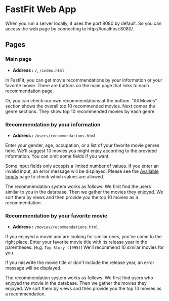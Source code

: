 # FastFit Web App

When you run a server locally, it uses the port 8080 by default. So you can access the web page by connecting to http://localhost:8080/.

## Pages

### Main page

- **Address :** `/`, `/index.html`

In FastFit, you can get movie recommendations by your information or your favorite movie. There are buttons on the main page that links to each recommendation page.

Or, you can check our own recommendations at the bottom. "All Movies" section shows the overall top 10 recommended movies. Next comes the genre sections. They show top 10 recommended movies by each genre.

### Recommendation by your information

- **Address :** `/users/recommendations.html`

Enter your gender, age, occupation, or a list of your favorite movie genres here. We'll suggest 10 movies you might enjoy according to the provided information. You can omit some fields if you want.

Some input fields only accepts a limited number of values. If you enter an invalid input, an error message will be displayed. Please see the [Available Inputs](/docs/available-inputs.md) page to check which values are allowed.

The recommendation system works as follows: We first find the users similar to you in the database. Then we gather the movies they enjoyed. We sort them by views and then provide you the top 10 movies as a recommendation.

### Recommendation by your favorite movie

- **Address :** `/movies/recommendations.html`

If you enjoyed a movie and are looking for similar ones, you've come to the right place. Enter your favorite movie title with its release year in the parentheses. (e.g. `Toy Story (1995)`) We'll recommend 10 similar movies for you.

If you miswrite the movie title or don't include the release year, an error message will be displayed.

The recommendation system works as follows: We first find users who enjoyed the movie in the database. Then we gather the movies they enjoyed. We sort them by views and then provide you the top 10 movies as a recommendation.
